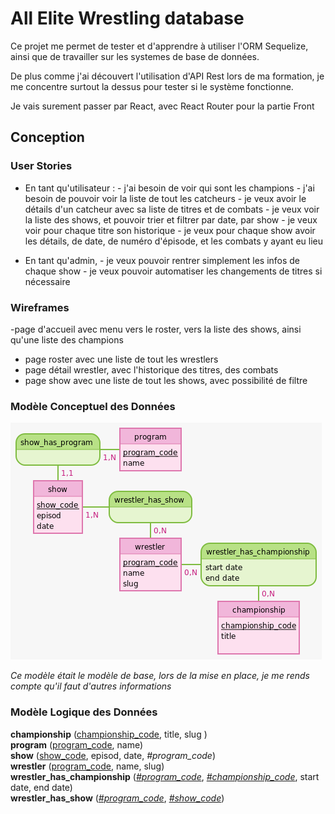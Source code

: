 # All Elite Wrestling database

Ce projet me permet de tester et d'apprendre à utiliser l'ORM Sequelize, ainsi que de travailler sur les systemes de base de données.

De plus comme j'ai découvert l'utilisation d'API Rest lors de ma formation, je me concentre surtout la dessus pour tester si le système fonctionne.

Je vais surement passer par React, avec React Router pour la partie Front





## Conception
### User Stories

- En tant qu'utilisateur : 
        -  j'ai besoin de voir qui sont les champions
        -  j'ai besoin de pouvoir voir la liste de tout les catcheurs
        -  je veux avoir le détails d'un catcheur avec sa liste de titres et de combats
        -  je veux voir la liste des shows, et pouvoir trier et filtrer par date, par show
        -  je veux voir pour chaque titre son historique
        -  je veux pour chaque show avoir les détails, de date, de numéro d'épisode, et les combats y ayant eu lieu

- En tant qu'admin, 
        - je veux pouvoir rentrer simplement les infos de chaque show
        - je veux pouvoir automatiser les changements de titres si nécessaire

### Wireframes

-page d'accueil avec menu vers le roster, vers la liste des shows, ainsi qu'une liste des champions
- page roster avec une liste de tout les wrestlers
- page détail wrestler, avec l'historique des titres, des combats
- page show avec une liste de tout les shows, avec possibilité de filtre

### Modèle Conceptuel des Données

![mcd](./backend/mcd.png)

*Ce modèle était le modèle de base, lors de la mise en place, je me rends compte qu'il faut d'autres informations*


### Modèle Logique des Données
**championship** (<ins>championship_code</ins>, title, slug )<br>
**program** (<ins>program_code</ins>, name)<br>
**show** (<ins>show_code</ins>, episod, date, _#program_code_)<br>
**wrestler** (<ins>program_code</ins>, name, slug)<br>
**wrestler_has_championship** (<ins>_#program_code_</ins>, <ins>_#championship_code_</ins>, start date, end date)<br>
**wrestler_has_show** (<ins>_#program_code_</ins>, <ins>_#show_code_</ins>)






